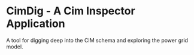# CimDig - A Cim Inspector Application

A tool for digging deep into the CIM schema and exploring the power grid model.

